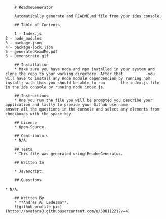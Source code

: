 
        # ReadmeGenerator

        Automatically generate and README.md file from your ides console.

        ## Table of Contents
        
        1 - Index.js
	2 - node_modules
	3 - package.json
	4 - package-lock.json
	5 - generatedReadMe.pdf
	6 - Demonstrate.gif

        ## Installation
        * Make sure you have node and npm installed in your system and clone the repo to your working directory. After that 	      you will have to install any node module dependencies by running npm install; with this you should be able to run 	  the index.js file in the ide console by running node index.js. 

        ## Instructions
        * One you run the file you will be prompted you describe your application and lastly to provide your Github username             answer all the questions in the console and select any elements from checkboxes with the space key.

        ## License
        * Open-Source.

        ## Contributors
        * N/A.

        ## Tests
        * This file was generated using ReadmeGenerator.

        ## Written In

        * Javascript.

        ## Questions
	
	* N/A.

        ## Written By
        * **Andres A. Ledesma**.
        ![github-profile-pic](https://avatars3.githubusercontent.com/u/50811221?v=4)
        
        
